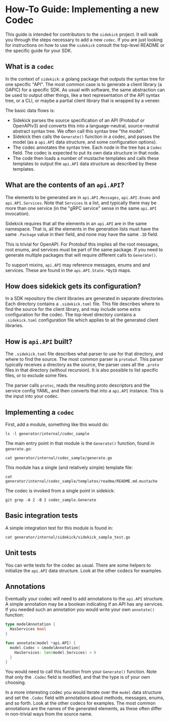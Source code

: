 # How-To Guide: Implementing a new Codec

This guide is intended for contributors to the `sidekick` project. It will walk
you through the steps necessary to add a new `codec`. If you are just looking
for instructions on how to use the `sidekick` consult the top-level README or
the specific guide for your SDK.

## What is a `codec`

In the context of `sidekick`: a golang package that outputs the syntax tree for
one specific "API". The most common case is to generate a client library (a
GAPIC) for a specific SDK. As usual with software, the same abstraction can be
used to output other things, like a text representation of the API syntax tree,
or a CLI, or maybe a partial client library that is wrapped by a veneer.

The basic data flows is:

- Sidekick parses the source specification of an API (Protobuf or OpenAPIv3) and
  converts this into a language-neutral, source-neutral abstract syntax tree. We
  often call this syntax tree "the model".
- Sidekick then calls the `Generate()` function in a codec, and passes the model
  (as a `api.API` data structure, and some configuration options).
- The codec annotates the syntax tree. Each node in the tree has a `Codec`
  field. The codec is expected to put its own data structure in that node.
- The code then loads a number of mustache templates and calls these templates
  to output the `api.API` data structure as described by these templates.

## What are the contents of an `api.API`?

The elements to be generated are in `api.API.Messages`, `api.API.Enums` and
`api.API.Services`. Note that `Services` is a list, and typically there may be
more than one service (in the "gRPC service" sense in the same `api.API`
invocation).

Sidekick requires that all the elements in an `api.API` are in the same
namespace. That is, all the elements in the generation lists must have the same
`.Package` value in their field, and none may have the same `.ID` field.

This is trivial for OpenAPI. For Protobuf this implies all the root messages,
root enums, and services must be part of the same package. If you need to
generate multiple packages that will require different calls to `Generate()`.

To support mixins, `api.API` may reference messages, enums and and services.
These are found in the `api.API.State.*ByID` maps.

## How does sidekick gets its configuration?

In a SDK repository the client libraries are generated in separate directories.
Each directory contains a `.sidekick.toml` file. This file describes where to
find the source for the client library, and may include some extra configuration
for the codec. The top-level directory contains a `.sidekick.toml` configuration
file which applies to all the generated client libraries.

## How is `api.API` built?

The `.sidekick.toml` file describes what parser to use for that directory, and
where to find the source. The most common parser is `protobuf`. This parser
typically receives a directory as the source, the parser uses all the `.proto`
files in that directory (without recursion). It is also possible to list
specific files, or to exclude some files.

The parser calls `protoc`, reads the resulting proto descriptors and the service
config YAML, and then converts that into a `api.API` instance. This is the input
into your codec.

## Implementing a `codec`

First, add a module, something like this would do:

```shell
ls -l generator/internal/codec_sample
```

The main entry point in that module is the `Generate()` function, found in
`generate.go`:

```shell
cat generator/internal/codec_sample/generate.go
```

This module has a single (and relatively simple) template file:

```shell
cat generator/internal/codec_sample/templates/readme/README.md.mustache
```

The codec is invoked from a single point in sidekick:

```shell
git grep -A 2 -B 2 codec_sample.Generate
```

## Basic integration tests

A simple integration test for this module is found in:

```shell
cat generator/internal/sidekick/sidekick_sample_test.go
```

## Unit tests

You can write tests for the codec as usual. There are some helpers to initialize
the `api.API` data structure. Look at the other codecs for examples.

## Annotations

Eventually your codec will need to add annotations to the `api.API` structure. A
simple annotation may be a boolean indicating if an API has any services. If you
needed such an annotation you would write your own `annotate()` function:

```go
type modelAnnotation {
  HasServices bool
}

func annotate(model *api.API) {
  model.Codec = &modelAnnotation{
    HasServices: len(model.Services) > 0
  }
}
```

You would need to call this function from your `Generate()` function. Note that
only the `.Codec` field is modified, and that the type is of your own choosing.

In a more interesting codec you would iterate over the `model` data structure
and set the `.Codec` field with annotations about methods, messages, enums, and
so forth. Look at the other codecs for examples. The most common annotations are
the names of the generated elements, as these often differ in non-trivial ways
from the source name.

